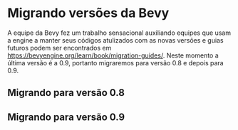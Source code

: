 # Migrando versões da Bevy

A equipe da Bevy fez um trabalho sensacional auxiliando equipes que usam a engine a manter seus códigos atulizados com as novas versões e guias futuros podem ser encontrados em https://bevyengine.org/learn/book/migration-guides/. Neste momento a última versão é a 0.9, portanto migraremos para versão 0.8 e depois para 0.9.

## Migrando para versão 0.8

## Migrando para versão 0.9